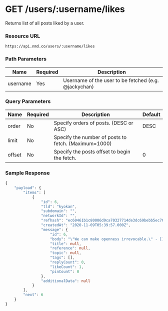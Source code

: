 # GET /users/:username/likes

Returns list of all posts liked by a user.

### Resource URL
`https://api.nmd.co/users/:username/likes`

### Path Parameters
| Name | Required | Description |
|--|--|--|
| username | Yes | Username of the user to be fetched (e.g. @jackychan) |

### Query Parameters
| Name | Required | Description | Default |
|--|--|--|--|
| order | No | Specify orders of posts. (DESC or ASC) | DESC  |
| limit | No | Specify the number of posts to fetch. (Maximum=1000) |  |
| offset | No | Specify the posts offset to begin the fetch. | 0 |

### Sample Response

```typescript
{
    "payload": {
        "items": [
            {
                "id": 6,
                "tld": "kyokan",
                "subdomain": "",
                "networkId": "",
                "refhash": "ec60461b1c80006d9ca70327714de3dc69bebb5ec70eded85a38300d3c8743ca6b796f6b616e",
                "createdAt": "2020-11-09T05:39:57.000Z",
                "message": {
                    "id": 6,
                    "body": "\"We can make openness irrevocable.\" - [](http://brewster.kahle.org/2015/08/11/locking-the-web-open-a-call-for-a-distributed-web-2/)\n",
                    "title": null,
                    "reference": null,
                    "topic": null,
                    "tags": [],
                    "replyCount": 0,
                    "likeCount": 1,
                    "pinCount": 0
                },
                "additionalData": null
            }
        ],
        "next": 6
    }
}
```
